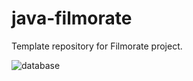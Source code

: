 # java-filmorate
Template repository for Filmorate project.

![database](https://user-images.githubusercontent.com/98611277/192652567-8638bbd2-eadf-4871-ae8b-ca4738feb57d.png)
